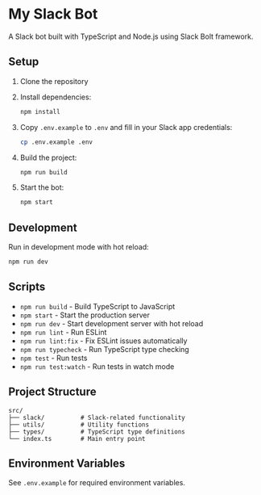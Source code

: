 # My Slack Bot

A Slack bot built with TypeScript and Node.js using Slack Bolt framework.

## Setup

1. Clone the repository
2. Install dependencies:
   ```bash
   npm install
   ```

3. Copy `.env.example` to `.env` and fill in your Slack app credentials:
   ```bash
   cp .env.example .env
   ```

4. Build the project:
   ```bash
   npm run build
   ```

5. Start the bot:
   ```bash
   npm start
   ```

## Development

Run in development mode with hot reload:
```bash
npm run dev
```

## Scripts

- `npm run build` - Build TypeScript to JavaScript
- `npm start` - Start the production server
- `npm run dev` - Start development server with hot reload
- `npm run lint` - Run ESLint
- `npm run lint:fix` - Fix ESLint issues automatically
- `npm run typecheck` - Run TypeScript type checking
- `npm test` - Run tests
- `npm run test:watch` - Run tests in watch mode

## Project Structure

```
src/
├── slack/          # Slack-related functionality
├── utils/          # Utility functions
├── types/          # TypeScript type definitions
└── index.ts        # Main entry point
```

## Environment Variables

See `.env.example` for required environment variables.